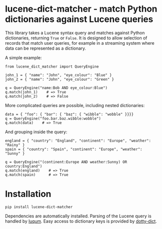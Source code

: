 # lucene-dict-matcher - match Python dictionaries against Lucene queries

This library takes a Lucene syntax query and matches against Python dictionaries, returning `True` or `False`.
It is designed to allow selection of records that match user queries, for example in a streaming system where
data can be represented as a dictionary.
 
A simple example:

    from lucene_dict_matcher import QueryEngine
     
    john_1 = { "name": "John", "eye_colour": "Blue" }
    john_2 = { "name": "John", "eye_colour": "Green" }
    
    q = QueryEngine("name:Bob AND eye_colour:Blue")
    q.match(john_1)    # => True
    q.match(john_2)    # => False

More complicated queries are possible, including nested dictionaries:

    data = { "foo": { "bar": { "baz": { "wibble": "wobble" }}}}
    q = QueryEngine("foo.bar.baz.wibble:wobble")
    q.match(data)    # => True

And grouping inside the query:

    england = { "country": "England", "continent": "Europe", "weather": "Rainy" }
    spain = { "country": "Spain", "continent": "Europe", "weather": "Sunny" }
    
    q = QueryEngine("(continent:Europe AND weather:Sunny) OR country:England")
    q.match(england)    # => True
    q.match(spain)      # => True

# Installation

    pip install lucene-dict-matcher
    
Dependencies are automatically installed. Parsing of the Lucene query is handled by 
[luqum](https://github.com/jurismarches/luqum). Easy access to dictionary keys is
provided by [dotty-dict](https://pypi.org/project/dotty-dict/).
